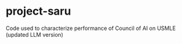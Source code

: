# project-saru
Code used to characterize performance of Council of AI on USMLE (updated LLM version)
